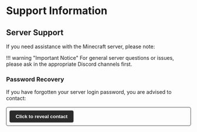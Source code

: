 # Support Information

## Server Support

If you need assistance with the Minecraft server, please note:

!!! warning "Important Notice"
    For general server questions or issues, please ask in the appropriate Discord channels first.

### Password Recovery

If you have forgotten your server login password, you are advised to contact:

<div class="spoiler">
    <button class="spoiler-button" onclick="toggleSpoiler(this)">Click to reveal contact</button>
    <div class="spoiler-content">
        <p><strong>Discord:</strong> @auzer</p>
        <p>Please mention that you need help with password recovery for the Minecraft server.</p>
    </div>
</div>

<style>
.spoiler {
    margin: 1rem 0;
    border: 1px solid #444;
    border-radius: 4px;
    padding: 0.5rem;
}

.spoiler-button {
    background-color: #2b2b2b;
    color: #fff;
    border: 1px solid #555;
    padding: 0.5rem 1rem;
    border-radius: 4px;
    cursor: pointer;
    font-weight: bold;
}

.spoiler-button:hover {
    background-color: #3a3a3a;
}

.spoiler-content {
    display: none;
    margin-top: 1rem;
    padding: 1rem;
    background-color: #1a1a1a;
    border-radius: 4px;
    border-left: 4px solid #ffa500;
}
</style>

<script>
function toggleSpoiler(button) {
    const content = button.nextElementSibling;
    if (content.style.display === "block") {
        content.style.display = "none";
        button.textContent = "Click to reveal contact";
    } else {
        content.style.display = "block";
        button.textContent = "Click to hide contact";
    }
}
</script>